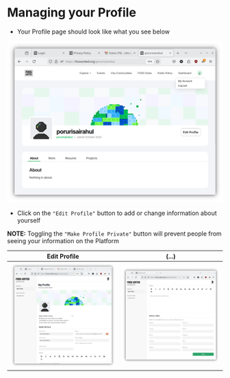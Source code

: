 # Managing your Profile

* Your Profile page should look like what you see below

![Profile page](./assets/profile-page.png)

* Click on the `"Edit Profile"` button to add or change information about
  yourself

**NOTE:** Toggling the `"Make Profile Private"` button will prevent people
from seeing your information on the Platform

|Edit Profile|(...)|
|---|---|
|![Edit Profile I](./assets/edit-profile.png)|![Edit Profile II](./assets/edit-profile-additional.png)|
